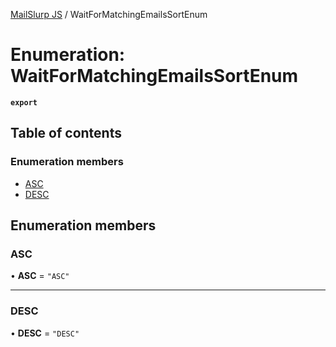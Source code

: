 [MailSlurp JS](../README.md) / WaitForMatchingEmailsSortEnum

# Enumeration: WaitForMatchingEmailsSortEnum

**`export`**

## Table of contents

### Enumeration members

- [ASC](WaitForMatchingEmailsSortEnum.md#asc)
- [DESC](WaitForMatchingEmailsSortEnum.md#desc)

## Enumeration members

### ASC

• **ASC** = `"ASC"`

___

### DESC

• **DESC** = `"DESC"`
